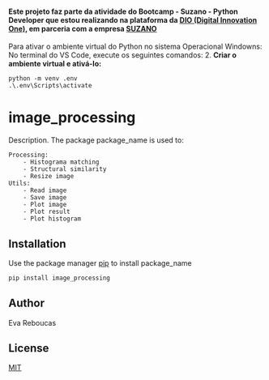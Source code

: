 
#### Este projeto faz parte da atividade do **Bootcamp - Suzano - Python Developer** que estou realizando na plataforma da [DIO (Digital Innovation One)](https://www.dio.me/), em parceria com a empresa [SUZANO](https://www.suzano.com.br)

Para ativar o ambiente virtual do Python no sistema Operacional Windowns:  
No terminal do VS Code, execute os seguintes comandos:
2. **Criar o ambiente virtual e ativá-lo:**

````  
python -m venv .env
.\.env\Scripts\activate
````

# image_processing

Description. The package package_name is used to:
  
    Processing: 
        - Histograma matching  
        - Structural similarity  
        - Resize image
    Utils:  
        - Read image  
        - Save image  
        - Plot image
        - Plot result  
        - Plot histogram

## Installation

Use the package manager [pip](https://pip.pypa.io/en/stable/) to install package_name

```bash
pip install image_processing
```

## Author

Eva Reboucas

## License

[MIT](https://choosealicense.com/licenses/mit/)
